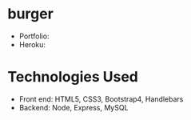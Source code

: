 # burger

* Portfolio:  
* Heroku:

# Technologies Used

* Front end: HTML5, CSS3, Bootstrap4, Handlebars
* Backend: Node, Express, MySQL
